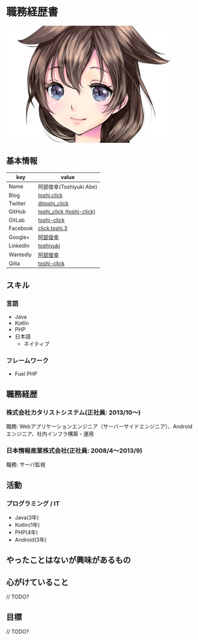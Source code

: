 # 職務経歴書

![](sighure_icon.jpg)

## 基本情報

|key|value|
|---|-----|
|Name|阿部俊幸(Toshiyuki Abe)|
|Blog|[toshi.click](https://toshi.click/)|
|Twitter|[@toshi_click](https://twitter.com/toshi_click)|
|GitHub|[toshi_click \(toshi-click\)](https://github.com/toshi-click)|
|GitLab|[toshi-click](https://gitlab.com/toshi-click)|
|Facebook|[click.toshi.3](https://www.facebook.com/click.toshi.3)|
|Google+|[阿部俊幸](https://plus.google.com/115987806831277972844)|
|LinkedIn|[toshiyuki](https://www.linkedin.com/in/toshiyuki-abe-78bb37142/)|
|Wantedly|[阿部俊幸](https://www.wantedly.com/users/18247131)|
|Qiita|[toshi-click](https://qiita.com/toshi-click)|

## スキル

### 言語
- Java
- Kotlin
- PHP
- 日本語
  - ネイティブ

### フレームワーク
- Fuel PHP  

## 職務経歴
### 株式会社カタリストシステム(正社員: 2013/10〜)
職務: Webアプリケーションエンジニア（サーバーサイドエンジニア）、Androidエンジニア、社内インフラ構築・運用  

### 日本情報産業株式会社(正社員: 2008/4〜2013/9)
職務: サーバ監視 

## 活動

### プログラミング / IT

- Java(3年)
- Kotlin(1年)
- PHP(4年)
- Android(3年)

## やったことはないが興味があるもの

## 心がけていること

// TODO?

## 目標

// TODO?
